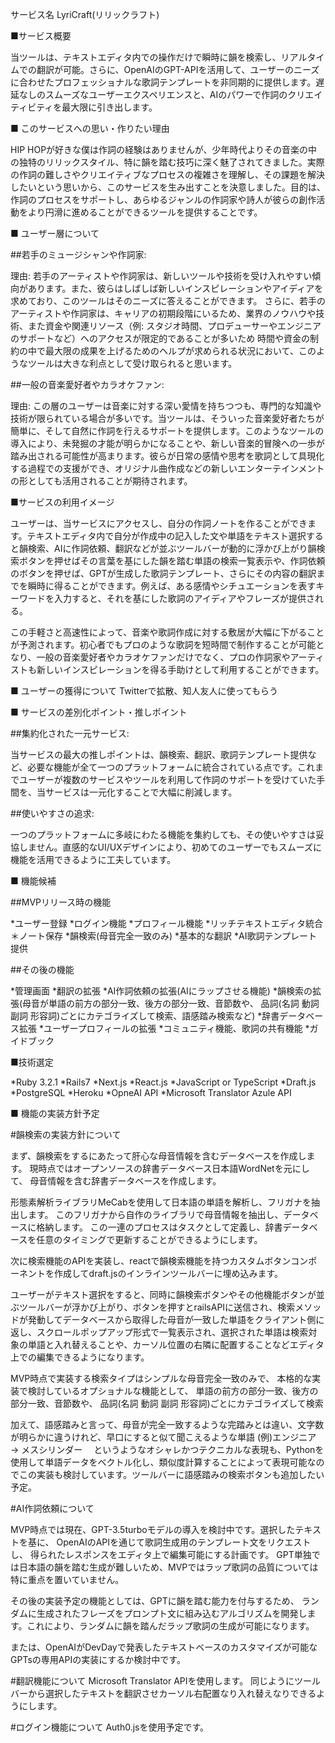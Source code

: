 サービス名
LyriCraft(リリックラフト)


■サービス概要

当ツールは、テキストエディタ内での操作だけで瞬時に韻を検索し、リアルタイムでの翻訳が可能。さらに、OpenAIのGPT-APIを活用して、ユーザーのニーズに合わせたプロフェッショナルな歌詞テンプレートを非同期的に提供します。遅延なしのスムーズなユーザーエクスペリエンスと、AIのパワーで作詞のクリエイティビティを最大限に引き出します。


■ このサービスへの思い・作りたい理由

HIP HOPが好きな僕は作詞の経験はありませんが、少年時代よりその音楽の中の独特のリリックスタイル、特に韻を踏む技巧に深く魅了されてきました。実際の作詞の難しさやクリエイティブなプロセスの複雑さを理解し、その課題を解決したいという思いから、このサービスを生み出すことを決意しました。目的は、作詞のプロセスをサポートし、あらゆるジャンルの作詞家や詩人が彼らの創作活動をより円滑に進めることができるツールを提供することです。


■ ユーザー層について

##若手のミュージシャンや作詞家:

理由: 若手のアーティストや作詞家は、新しいツールや技術を受け入れやすい傾向があります。また、彼らはしばしば新しいインスピレーションやアイディアを求めており、このツールはそのニーズに答えることができます。
さらに、若手のアーティストや作詞家は、キャリアの初期段階にいるため、業界のノウハウや技術、また資金や関連リソース（例: スタジオ時間、プロデューサーやエンジニアのサポートなど）へのアクセスが限定的であることが多いため
時間や資金の制約の中で最大限の成果を上げるためのヘルプが求められる状況において、このようなツールは大きな利点として受け取られると思います。

##一般の音楽愛好者やカラオケファン:

理由: この層のユーザーは音楽に対する深い愛情を持ちつつも、専門的な知識や技術が限られている場合が多いです。当ツールは、そういった音楽愛好者たちが簡単に、そして自然に作詞を行えるサポートを提供します。このようなツールの導入により、未発掘の才能が明らかになることや、新しい音楽的冒険への一歩が踏み出される可能性が高まります。彼らが日常の感情や思考を歌詞として具現化する過程での支援ができ、オリジナル曲作成などの新しいエンターテインメントの形としても活用されることが期待されます。


■サービスの利用イメージ

ユーザーは、当サービスにアクセスし、自分の作詞ノートを作ることができます。テキストエディタ内で自分が作成中の記入した文や単語をテキスト選択すると韻検索、AIに作詞依頼、翻訳などが並ぶツールバーが動的に浮かび上がり韻検索ボタンを押せばその言葉を基にした韻を踏む単語の検索一覧表示や、作詞依頼のボタンを押せば、GPTが生成した歌詞テンプレート、さらにその内容の翻訳までを瞬時に得ることができます。例えば、ある感情やシチュエーションを表すキーワードを入力すると、それを基にした歌詞のアイディアやフレーズが提供される。

この手軽さと高速性によって、音楽や歌詞作成に対する敷居が大幅に下がることが予測されます。初心者でもプロのような歌詞を短時間で制作することが可能となり、一般の音楽愛好者やカラオケファンだけでなく、プロの作詞家やアーティストも新しいインスピレーションを得る手助けとして利用することができます。


■ ユーザーの獲得について
Twitterで拡散、知人友人に使ってもらう



■ サービスの差別化ポイント・推しポイント


##集約化された一元サービス:

当サービスの最大の推しポイントは、韻検索、翻訳、歌詞テンプレート提供など、必要な機能が全て一つのプラットフォームに統合されている点です。これまでユーザーが複数のサービスやツールを利用して作詞のサポートを受けていた手間を、当サービスは一元化することで大幅に削減します。


##使いやすさの追求:

一つのプラットフォームに多岐にわたる機能を集約しても、その使いやすさは妥協しません。直感的なUI/UXデザインにより、初めてのユーザーでもスムーズに機能を活用できるように工夫しています。


■ 機能候補


##MVPリリース時の機能

*ユーザー登録
*ログイン機能
*プロフィール機能
*リッチテキストエディタ統合
＊ノート保存
*韻検索(母音完全一致のみ)
*基本的な翻訳
*AI歌詞テンプレート提供


##その後の機能

*管理画面
*翻訳の拡張
*AI作詞依頼の拡張(AIにラップさせる機能)
*韻検索の拡張(母音が単語の前方の部分一致、後方の部分一致、音節数や、
品詞(名詞 動詞 副詞 形容詞)ごとにカテゴライズして検索、語感踏み検索など)
*辞書データベース拡張
*ユーザープロフィールの拡張
*コミュニティ機能、歌詞の共有機能
*ガイドブック

■技術選定

*Ruby 3.2.1
*Rails7
*Next.js
*React.js
*JavaScript or TypeScript
*Draft.js
*PostgreSQL
*Heroku
*OpneAI API
*Microsoft Translator Azule API


■ 機能の実装方針予定

#韻検索の実装方針について

まず、韻検索をするにあたって肝心な母音情報を含むデータベースを作成します。
現時点ではオープンソースの辞書データベース日本語WordNetを元にして、
母音情報を含む辞書データベースを作成します。

形態素解析ライブラリMeCabを使用して日本語の単語を解析し、フリガナを抽出します。
このフリガナから自作のライブラリで母音情報を抽出し、データベースに格納します。
この一連のプロセスはタスクとして定義し、辞書データベースを任意のタイミングで更新することができるようにします。

次に検索機能のAPIを実装し、reactで韻検索機能を持つカスタムボタンコンポーネントを作成してdraft.jsのインラインツールバーに埋め込みます。

ユーザーがテキスト選択をすると、同時に韻検索ボタンやその他機能ボタンが並ぶツールバーが浮かび上がり、ボタンを押すとrailsAPIに送信され、検索メソッドが発動してデータベースから取得した母音が一致した単語をクライアント側に返し、スクロールポップアップ形式で一覧表示され、選択された単語は検索対象の単語と入れ替えることや、カーソル位置の右隣に配置することなどエディタ上での編集できるようになります。

MVP時点で実装する検索タイプはシンプルな母音完全一致のみで、
本格的な実装で検討しているオプショナルな機能として、
単語の前方の部分一致、後方の部分一致、音節数や、
品詞(名詞 動詞 副詞 形容詞)ごとにカテゴライズして検索

加えて、語感踏みと言って、母音が完全一致するような完踏みとは違い、文字数が明らかに違うけれど、早口にすると似て聞こえるような単語
(例)エンジニア　→ メスシリンダー　
というようなオシャレかつテクニカルな表現も、Pythonを使用して単語データをベクトル化し、類似度計算することによって表現可能なのでこの実装も検討しています。ツールバーに語感踏みの検索ボタンも追加したい予定。


#AI作詞依頼について

MVP時点では現在、GPT-3.5turboモデルの導入を検討中です。選択したテキストを基に、
OpenAIのAPIを通じて歌詞生成用のテンプレート文をリクエストし、
得られたレスポンスをエディタ上で編集可能にする計画です。
GPT単独では日本語の韻を踏む生成が難しいため、MVPではラップ歌詞の品質については特に重点を置いていません。

その後の実装予定の機能としては、GPTに韻を踏む能力を付与するため、
ランダムに生成されたフレーズをプロンプト文に組み込むアルゴリズムを開発します。これにより、ランダムに韻を踏んだラップ歌詞の生成が可能になります。

または、OpenAIがDevDayで発表したテキストベースのカスタマイズが可能なGPTsの専用APIの実装にするか検討中です。

#翻訳機能について
Microsoft Translator APIを使用します。
同じようにツールバーから選択したテキストを翻訳させカーソル右配置なり入れ替えなりできるようにします。

#ログイン機能について
Auth0.jsを使用予定です。